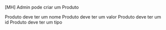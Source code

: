 [MH] Admin pode criar um Produto


Produto deve ter um nome
Produto deve ter um valor
Produto deve ter um id
Produto deve ter um tipo
